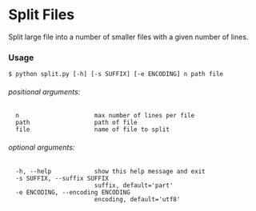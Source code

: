 # Split Files
Split large file into a number of smaller files with a given number of lines.
### Usage
`$ python split.py [-h] [-s SUFFIX] [-e ENCODING] n path file`
###### positional arguments:
```
  n                     max number of lines per file
  path                  path of file
  file                  name of file to split
```
###### optional arguments:
```
  -h, --help            show this help message and exit
  -s SUFFIX, --suffix SUFFIX
                        suffix, default='part'
  -e ENCODING, --encoding ENCODING
                        encoding, default='utf8'
```